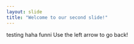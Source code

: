 ```yaml
---
layout: slide
title: "Welcome to our second slide!"
---
```

testing haha funni 
Use the left arrow to go back!
